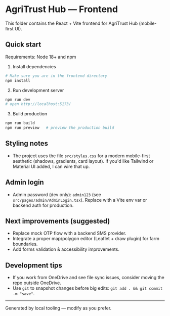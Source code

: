 # AgriTrust Hub — Frontend

This folder contains the React + Vite frontend for AgriTrust Hub (mobile-first UI).

## Quick start

Requirements: Node 18+ and npm

1. Install dependencies
```bash
# Make sure you are in the frontend directory
npm install
```

2. Run development server

```powershell
npm run dev
# open http://localhost:5173/
```

3. Build production

```powershell
npm run build
npm run preview   # preview the production build
```

## Styling notes
- The project uses the file `src/styles.css` for a modern mobile-first aesthetic (shadows, gradients, card layout). If you'd like Tailwind or Material UI added, I can wire that up.

## Admin login
- Admin password (dev only): `admin123` (see `src/pages/admin/AdminLogin.tsx`). Replace with a Vite env var or backend auth for production.

## Next improvements (suggested)
- Replace mock OTP flow with a backend SMS provider.
- Integrate a proper map/polygon editor (Leaflet + draw plugin) for farm boundaries.
- Add forms validation & accessibility improvements.

## Development tips
- If you work from OneDrive and see file sync issues, consider moving the repo outside OneDrive.
- Use `git` to snapshot changes before big edits: `git add . && git commit -m "save"`.

---
Generated by local tooling — modify as you prefer.
